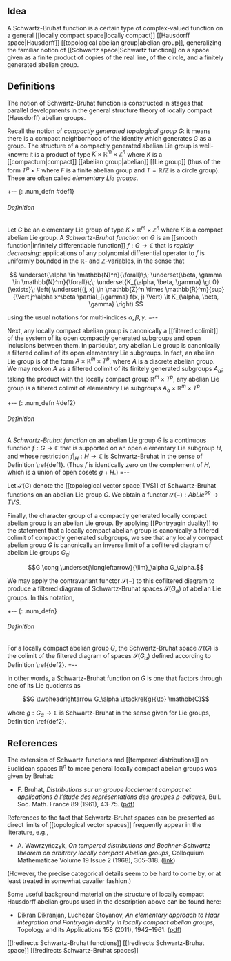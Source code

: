 ## Idea 

A Schwartz-Bruhat function is a certain type of complex-valued function on a general [[locally compact space|locally compact]] [[Hausdorff space|Hausdorff]] [[topological abelian group|abelian group]], generalizing the familiar notion of [[Schwartz space|Schwartz function]] on a space given as a finite product of copies of the real line, of the circle, and a finitely generated abelian group. 

## Definitions 

The notion of Schwartz-Bruhat function is constructed in stages that parallel developments in the general structure theory of locally compact (Hausdorff) abelian groups. 

Recall the notion of *compactly generated topological group* $G$: it means there is a compact neighborhood of the identity which generates $G$ as a group. The structure of a compactly generated abelian Lie group is well-known: it is a product of type $K \times \mathbb{R}^m \times \mathbb{Z}^n$ where $K$ is a [[compactum|compact]] [[abelian group|abelian]] [[Lie group]] (thus of the form $T^p \times F$ where $F$ is a finite abelian group and $T = \mathbb{R}/\mathbb{Z}$ is a circle group). These are often called *elementary Lie groups*. 

+-- {: .num_defn #def1} 
###### Definition 
Let $G$ be an elementary Lie group of type $K \times \mathbb{R}^m \times \mathbb{Z}^n$ where $K$ is a compact abelian Lie group. A *Schwartz-Bruhat function* on $G$ is an [[smooth function|infinitely differentiable function]] $f: G \to \mathbb{C}$ that is *rapidly decreasing*: applications of any polynomial differential operator to $f$ is uniformly bounded in the $\mathbb{R}$- and $\mathbb{Z}$-variables, in the sense that 

$$
  \underset{\alpha \in \mathbb{N}^n}{\forall}\;\;
  \underset{\beta, \gamma \in \mathbb{N}^m}{\forall}\;\; \underset{K_{\alpha, \beta, \gamma} \gt 0}{\exists}\;
  \left(
  \underset{(j, x) \in \mathbb{Z}^n \times \mathbb{R}^m}{sup} {\Vert j^\alpha x^\beta \partial_{\gamma} f(x, j)  \Vert} \lt K_{\alpha, \beta, \gamma}
  \right)
$$

using the usual notations for multi-indices $\alpha, \beta, \gamma$. 
=-- 

Next, any locally compact abelian group is canonically a [[filtered colimit]] of the system of its open compactly generated subgroups and open inclusions between them. In particular, any abelian Lie group is canonically a filtered colimit of its open elementary Lie subgroups. In fact, an abelian Lie group is of the form $A \times \mathbb{R}^m \times T^p$, where $A$ is a discrete abelian group. We may reckon $A$ as a filtered colimit of its finitely generated subgroups $A_\alpha$; taking the product with the locally compact group $\mathbb{R}^m \times T^p$, any abelian Lie group is a filtered colimit of elementary Lie subgroups $A_\alpha \times \mathbb{R}^m \times T^p$. 

+-- {: .num_defn #def2} 
###### Definition 
A *Schwartz-Bruhat function* on an abelian Lie group $G$ is a continuous function $f: G \to \mathbb{C}$ that is supported on an open elementary Lie subgroup $H$, and whose restriction $f|_H: H \to \mathbb{C}$ is Schwartz-Bruhat in the sense of Definition \ref{def1}. (Thus $f$ is identically zero on the complement of $H$, which is a union of open cosets $g + H$.) 
=-- 

Let $\mathcal{S}(G)$ denote the [[topological vector space|TVS]] of Schwartz-Bruhat functions on an abelian Lie group $G$. We obtain a functor $\mathcal{S}(-): AbLie^{op} \to TVS$. 

Finally, the character group of a compactly generated locally compact abelian group is an abelian Lie group. By applying [[Pontryagin duality]] to the statement that a locally compact abelian group is canonically a filtered colimit of compactly generated subgroups, we see that any locally compact abelian group $G$ is canonically an inverse limit of a cofiltered diagram of abelian Lie groups $G_\alpha$: 

$$G \cong \underset{\longleftarrow}{\lim}_\alpha G_\alpha.$$

We may apply the contravariant functor $\mathcal{S}(-)$ to this cofiltered diagram to produce a filtered diagram of Schwartz-Bruhat spaces $\mathcal{S}(G_\alpha)$ of abelian Lie groups. In this notation, 

+-- {: .num_defn} 
###### Definition 
For a locally compact abelian group $G$, the Schwartz-Bruhat space $\mathcal{S}(G)$ is the colimit of the filtered diagram of spaces $\mathcal{S}(G_\alpha)$ defined according to Definition \ref{def2}. 
=-- 

In other words, a Schwartz-Bruhat function on $G$ is one that factors through one of its Lie quotients as 

$$G \twoheadrightarrow G_\alpha \stackrel{g}{\to} \mathbb{C}$$ 

where $g: G_\alpha \to \mathbb{C}$ is Schwartz-Bruhat in the sense given for Lie groups, Definition \ref{def2}. 

## References 

The extension of Schwartz functions and [[tempered distributions]] on Euclidean spaces $\mathbb{R}^n$ to more general locally compact abelian groups was given by Bruhat: 

* F. Bruhat, *Distributions sur un groupe localement compact et applications 
&agrave; l’&eacute;tude des repr&eacute;sentations des groupes p-adiques*, Bull. Soc. Math. France 89 (1961), 43-75. ([pdf](http://www.numdam.org/article/BSMF_1961__89__43_0.pdf))

References to the fact that Schwartz-Bruhat spaces can be presented as direct limits of [[topological vector spaces]] frequently appear in the literature, e.g., 

* A. Wawrzyńczyk, *On tempered distributions and Bochner-Schwartz theorem on arbitrary locally compact Abelian groups*, Colloquium Mathematicae Volume 19 Issue 2 (1968), 305-318. ([link](https://eudml.org/doc/263023)) 

(However, the precise categorical details seem to be hard to come by, or at least treated in somewhat cavalier fashion.)  

Some useful background material on the structure of locally compact Hausdorff abelian groups used in the description above can be found here: 

* Dikran Dikranjan, Luchezar Stoyanov, *An elementary approach to Haar integration and Pontryagin duality in locally compact abelian groups*, Topology and its Applications 158 (2011), 1942–1961. ([pdf](https://ac.els-cdn.com/S0166864111002604/1-s2.0-S0166864111002604-main.pdf?_tid=b5b2e8fe-134e-11e8-b733-00000aab0f26&acdnat=1518809121_303788c33fd1d38a829198fb1dd2741a)) 



[[!redirects Schwartz-Bruhat functions]] 
[[!redirects Schwartz-Bruhat space]] 
[[!redirects Schwartz-Bruhat spaces]] 
